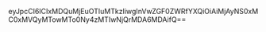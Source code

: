 eyJpcCI6ICIxMDQuMjEuOTIuMTkzIiwgInVwZGF0ZWRfYXQiOiAiMjAyNS0xMC0xMVQyMTowMTo0Ny4zMTIwNjQrMDA6MDAifQ==